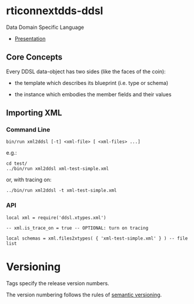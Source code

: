 # rticonnextdds-ddsl


Data Domain Specific Language

- [Presentation](https://docs.google.com/presentation/d/1UYCS0KznOBapPTgaMkYoG4rC7DERpLhXtl0odkaGOSI/edit#slide=id.g4653da537_05)


## Core Concepts

Every DDSL data-object has two sides (like the faces of the coin):

- the template which describes its blueprint (i.e. type or schema)

- the instance which embodies the member fields and their values
     


## Importing XML


### Command Line


    bin/run xml2ddsl [-t] <xml-file> [ <xml-files> ...]

e.g.:

    cd test/
    ../bin/run xml2ddsl xml-test-simple.xml

or, with tracing on:

    ../bin/run xml2ddsl -t xml-test-simple.xml

### API

    local xml = require('ddsl.xtypes.xml')

    -- xml.is_trace_on = true -- OPTIONAL: turn on tracing

    local schemas = xml.files2xtypes( { 'xml-test-simple.xml' } ) -- file list

# Versioning

Tags specify the release version numbers.

The version numbering follows the rules of
[semantic versioning](http://semver.org).

